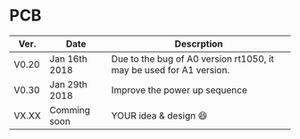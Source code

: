 # PCB

  Ver.   | Date |   Descrption
  -------|------|---------
  V0.20  | Jan 16th 2018 | Due to the bug of A0 version rt1050, it may be used for A1 version. 
  V0.30  | Jan 29th 2018 | Improve the power up sequence
  VX.XX  | Comming soon  | YOUR idea & design :smile:
